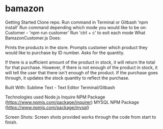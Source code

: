 # bamazon

Getting Started
Clone repo.
Run command in Terminal or Gitbash 'npm install'
Run command depending which mode you would like to be on:
Customer - 'npm run customer'
Run 'ctrl + c' to exit each mode
What BamazonCustomer.js Does:

Prints the products in the store.
Prompts customer which product they would like to purchase by ID number.
Asks for the quantity.

If there is a sufficient amount of the product in stock, it will return the total for that purchase.
However, if there is not enough of the product in stock, it will tell the user that there isn't enough of the product.
If the purchase goes through, it updates the stock quantity to reflect the purchase.


Built With:
Sublime Text - Text Editor
Terminal/Gitbash

Technologies used
Node.js
Inquire NPM Package (https://www.npmjs.com/package/inquirer)
MYSQL NPM Package (https://www.npmjs.com/package/mysql)

Screen Shots:
Screen shots provided works through the code from start to finish.
